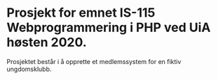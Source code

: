 # Prosjekt for emnet IS-115 Webprogrammering i PHP ved UiA høsten 2020. 
Prosjektet består i å opprette et medlemssystem for en fiktiv ungdomsklubb.



